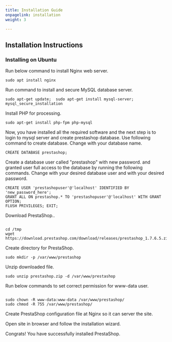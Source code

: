 ```yaml
---
title: Installation Guide
onpagelink: installation
weight: 3

---
```


Installation Instructions
-------------------------

### Installing on Ubuntu

Run below command to install Nginx web server.

 ```
 sudo apt install nginx 
```

Run command to install and secure MySQL database server.

 ```
 sudo apt-get update;  sudo apt-get install mysql-server; mysql_secure_installation 
```

Install PHP for processing.

 ```
 sudo apt-get install php-fpm php-mysql
```

Now, you have installed all the required software and the next step is to login to mysql server and create prestashop database. Use following command to create database. Change with your database name.

 ```
 CREATE DATABASE prestashop; 
```

Create a database user called "prestashop" with new password. and granted user full access to the database by running the following commands. Change with your desired database user and with your desired password.

 ```
 CREATE USER 'prestashopuser'@'localhost' IDENTIFIED BY 'new_password_here'; 
 GRANT ALL ON prestashop.* TO 'prestashopuser'@'localhost' WITH GRANT OPTION;
 FLUSH PRIVILEGES; EXIT;
```

Download PrestaShop..

 ```
 
cd /tmp
wget https://download.prestashop.com/download/releases/prestashop_1.7.6.5.zip

```

Create directory for PrestaShop.

 ```
sudo mkdir -p /var/www/prestashop
```

Unzip downloaded file.

 ```
sudo unzip prestashop.zip -d /var/www/prestashop
```

Run below commands to set correct permission for www-data user.

 ```

sudo chown -R www-data:www-data /var/www/prestashop/
sudo chmod -R 755 /var/www/prestashop/

```

Create PrestaShop configuration file at Nginx so it can server the site.

Open site in browser and follow the installation wizard.

Congrats! You have successfully installed PrestaShop.

